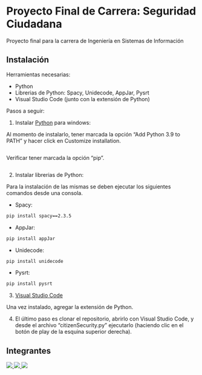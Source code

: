 # Proyecto Final de Carrera: Seguridad Ciudadana

Proyecto final para la carrera de Ingeniería en Sistemas de Información

## Instalación

Herramientas necesarias:

- Python
- Librerias de Python: Spacy, Unidecode, AppJar, Pysrt
- Visual Studio Code (junto con la extensión de Python)

Pasos a seguir:

1. Instalar [Python](https://www.python.org/downloads/) para windows:
 
Al momento de instalarlo, tener marcada la opción “Add Python 3.9 to PATH” y hacer click en Customize installation.

<img source="https://i.ibb.co/kMQGcLc/image1.png">

Verificar tener marcada la opción “pip”.

<img source="https://i.ibb.co/5hQmxph/image2.png">

2. Instalar librerias de Python:

Para la instalación de las mismas se deben ejecutar los siguientes comandos desde una consola.

* Spacy: 
```bash
pip install spacy==2.3.5
```
* AppJar: 
```bash
pip install appJar
```
* Unidecode: 
```bash
pip install unidecode
```
* Pysrt: 
```bash
pip install pysrt
```

3. [Visual Studio Code](https://code.visualstudio.com/)

Una vez instalado, agregar la extensión de Python.


4. El último paso es clonar el repositorio, abrirlo con Visual Studio Code, y desde el archivo “citizenSecurity.py” ejecutarlo (haciendo clic en el botón de play de la esquina superior derecha).

## Integrantes
<a href="https://www.linkedin.com/in/mateo-chamorro/" target="_blank">
    <img src="https://media-exp1.licdn.com/dms/image/C4E03AQG_JpVukF0mcw/profile-displayphoto-shrink_200_200/0/1589666267075?e=1623888000&v=beta&t=ve5Ylxv3La4JifK_TFzM3cxOGRNhgkevvTbic_0QDEA">
</a>
<a href="https://www.linkedin.com/in/jeanpierresaintmartin/" target="_blank">
   <img src="https://media-exp1.licdn.com/dms/image/C4D03AQHdx0usKgjA7w/profile-displayphoto-shrink_200_200/0/1615761356000?e=1623888000&v=beta&t=xHOAHTV3wa3X-TFgPArLVP8rVjHZYVW1IT89IbVurdw">
</a>
<a href="https://www.linkedin.com/in/lautaronudel/" target="_blank">
    <img src="https://media-exp1.licdn.com/dms/image/C4D03AQHY3WshFFYQuA/profile-displayphoto-shrink_200_200/0/1572288910025?e=1623888000&v=beta&t=npqXJAJW3v_j_a6Hjxn9tMxOpGeyBvarzxAS2CY8aPU">
</a>